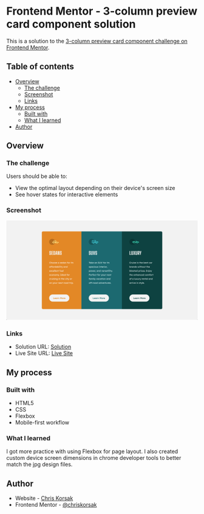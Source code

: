 # Frontend Mentor - 3-column preview card component solution

This is a solution to the [3-column preview card component challenge on Frontend Mentor](https://www.frontendmentor.io/challenges/3column-preview-card-component-pH92eAR2-).

## Table of contents

- [Overview](#overview)
  - [The challenge](#the-challenge)
  - [Screenshot](#screenshot)
  - [Links](#links)
- [My process](#my-process)
  - [Built with](#built-with)
  - [What I learned](#what-i-learned)
- [Author](#author)

## Overview

### The challenge

Users should be able to:

- View the optimal layout depending on their device's screen size
- See hover states for interactive elements

### Screenshot

![](images/app-screenshot.png)

### Links

- Solution URL: [Solution](https://www.frontendmentor.io/solutions/3-column-preview-card-using-flexbox-GcjTxWPz_)
- Live Site URL: [Live Site](https://chriskorsak.github.io/3-column-preview-card-component-main/)

## My process

### Built with

- HTML5
- CSS
- Flexbox
- Mobile-first workflow
### What I learned

I got more practice with using Flexbox for page layout. I also created custom device screen dimensions in chrome developer tools to better match the jpg design files.

## Author

- Website - [Chris Korsak](https://www.chriskorsak.net)
- Frontend Mentor - [@chriskorsak](https://www.frontendmentor.io/profile/chriskorsak)
